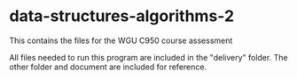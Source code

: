 # data-structures-algorithms-2
This contains the files for the WGU C950 course assessment

All files needed to run this program are included in the "delivery" folder. The other folder and document are included for reference.
